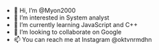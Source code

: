 - 👋 Hi, I’m @Myon2000
- 👀 I’m interested in System analyst
- 🌱 I’m currently learning JavaScript and C++
- 💞️ I’m looking to collaborate on Google
- 📫 You can reach me at Instagram @oktvnrmdhn


<!---
Myon2000/Myon2000 is a ✨ special ✨ repository because its `README.md` (this file) appears on your GitHub profile.
You can click the Preview link to take a look at your changes.
--->
